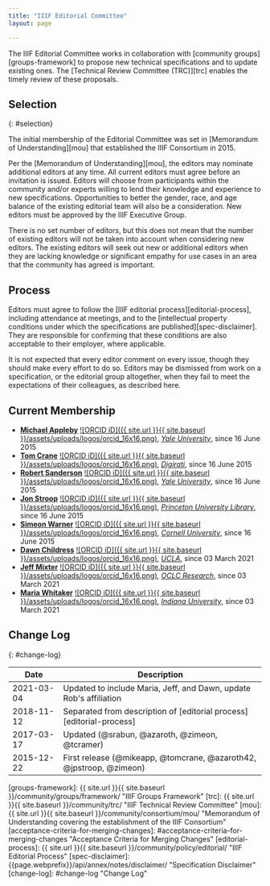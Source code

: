 ```yaml
---
title: "IIIF Editorial Committee"
layout: page

---
```


The IIIF Editorial Committee works in collaboration with [community groups][groups-framework] to propose new technical specifications and to update existing ones. The [Technical Review Committee (TRC)][trc] enables the timely review of these proposals.

## Selection
{: #selection}

The initial membership of the Editorial Committee was set in [Memorandum of Understanding][mou] that established the IIIF Consortium in 2015.

Per the [Memorandum of Understanding][mou], the editors may nominate additional editors at any time. All current editors must agree before an invitation is issued. Editors will choose from participants within the community and/or experts willing to lend their knowledge and experience to new specifications. Opportunities to better the gender, race, and age balance of the existing editorial team will also be a consideration. New editors must be approved by the IIIF Executive Group.

There is no set number of editors, but this does not mean that the number of existing editors will not be taken into account when considering new editors. The existing editors will seek out new or additional editors when they are lacking knowledge or significant empathy for use cases in an area that the community has agreed is important.

## Process

Editors must agree to follow the [IIIF editorial process][editorial-process], including attendance at meetings, and to the [intellectual property conditions under which the specifications are published][spec-disclaimer]. They are responsible for confirming that these conditions are also acceptable to their employer, where applicable.

It is not expected that every editor comment on every issue, though they should make every effort to do so. Editors may be dismissed from work on a specification, or the editorial group altogether, when they fail to meet the expectations of their colleagues, as described here.

## Current Membership

  * **[Michael Appleby](https://orcid.org/0000-0002-1266-298X)** [![ORCID iD]({{ site.url }}{{ site.baseurl }}/assets/uploads/logos/orcid_16x16.png)](https://orcid.org/0000-0002-1266-298X), [_Yale University_](http://www.yale.edu/), since 16 June 2015
  * **[Tom Crane](https://orcid.org/0000-0003-1881-243X)** [![ORCID iD]({{ site.url }}{{ site.baseurl }}/assets/uploads/logos/orcid_16x16.png)](https://orcid.org/0000-0003-1881-243X), [_Digirati_](http://digirati.com/), since 16 June 2015
  * **[Robert Sanderson](https://orcid.org/0000-0003-4441-6852)** [![ORCID iD]({{ site.url }}{{ site.baseurl }}/assets/uploads/logos/orcid_16x16.png)](https://orcid.org/0000-0003-4441-6852), [_Yale University_](http://www.yale.edu/), since 16 June 2015
  * **[Jon Stroop](https://orcid.org/0000-0002-0367-1243)** [![ORCID iD]({{ site.url }}{{ site.baseurl }}/assets/uploads/logos/orcid_16x16.png)](https://orcid.org/0000-0002-0367-1243), [_Princeton University Library_](https://library.princeton.edu/), since 16 June 2015
  * **[Simeon Warner](https://orcid.org/0000-0002-7970-7855)** [![ORCID iD]({{ site.url }}{{ site.baseurl }}/assets/uploads/logos/orcid_16x16.png)](https://orcid.org/0000-0002-7970-7855), [_Cornell University_](https://www.cornell.edu/), since 16 June 2015
  * **[Dawn Childress](https://orcid.org/0000-0003-2602-2788)** [![ORCID iD]({{ site.url }}{{ site.baseurl }}/assets/uploads/logos/orcid_16x16.png)](https://orcid.org/0000-0003-2602-2788), [_UCLA_](https://www.ucla.edu/), since 03 March 2021
  * **[Jeff Mixter](https://orcid.org/0000-0002-8411-2952)** [![ORCID iD]({{ site.url }}{{ site.baseurl }}/assets/uploads/logos/orcid_16x16.png)](https://orcid.org/0000-0002-8411-2952), [_OCLC Research_](https://www.oclc.org/research/home.html), since 03 March 2021
  * **[Maria Whitaker](https://orcid.org/0000-0002-3003-8582)** [![ORCID iD]({{ site.url }}{{ site.baseurl }}/assets/uploads/logos/orcid_16x16.png)](https://orcid.org/0000-0002-3003-8582), [_Indiana University_](https://indiana.edu), since 03 March 2021

## Change Log
{: #change-log}

 | Date       | Description                                                          |
 | ---------- | -------------------------------------------------------------------- |
 | 2021-03-04 | Updated to include Maria, Jeff, and Dawn, update Rob's affiliation | 
 | 2018-11-12 | Separated from description of [editorial process][editorial-process] |
 | 2017-03-17 | Updated (@srabun, @azaroth, @zimeon, @tcramer)                       |
 | 2015-12-22 | First release (@mikeapp, @tomcrane, @azaroth42, @jpstroop, @zimeon)  |

[groups-framework]: {{ site.url }}{{ site.baseurl }}/community/groups/framework/ "IIIF Groups Framework"
[trc]: {{ site.url }}{{ site.baseurl }}/community/trc/ "IIIF Technical Review Committee"
[mou]: {{ site.url }}{{ site.baseurl }}/community/consortium/mou/ "Memorandum of Understanding covering the establishment of the IIIF Consortium"
[acceptance-criteria-for-merging-changes]: #acceptance-criteria-for-merging-changes "Acceptance Criteria for Merging Changes"
[editorial-process]: {{ site.url }}{{ site.baseurl }}/community/policy/editorial/ "IIIF Editorial Process"
[spec-disclaimer]: {{page.webprefix}}/api/annex/notes/disclaimer/ "Specification Disclaimer"
[change-log]: #change-log "Change Log"
